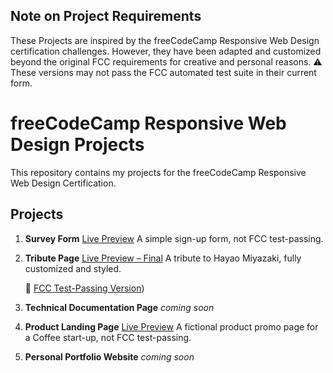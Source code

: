 ## Note on Project Requirements
These Projects are inspired by the freeCodeCamp Responsive Web Design certification challenges.
However, they have been adapted and customized beyond the original FCC requirements for creative and personal reasons.
⚠️ These versions may not pass the FCC automated test suite in their current form.

# freeCodeCamp Responsive Web Design Projects

This repository contains my projects for the freeCodeCamp Responsive Web Design Certification.

## Projects

1. **Survey Form**
   [Live Preview](https://mkawnga.github.io/fcc-responsive-web-design/survey-form/)
   A simple sign-up form, not FCC test-passing.

2. **Tribute Page**
   [Live Preview – Final](https://mkawnga.github.io/fcc-responsive-web-design/tribute-page/final/)
   A tribute to Hayao Miyazaki, fully customized and styled.

   🔹 [FCC Test-Passing Version](https://mkawnga.github.io/fcc-responsive-web-design/fcc-version/))


3. **Technical Documentation Page**
   *coming soon*
   

4.  **Product Landing Page**
   [Live Preview](https://mkawnga.github.io/fcc-responsive-web-design/product-landing-page/)
   A fictional product promo page for a Coffee start-up, not FCC test-passing.
   

5. **Personal Portfolio Website**
   *coming soon*
   


